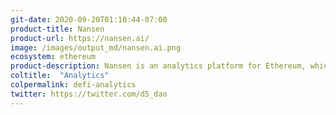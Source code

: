```yaml
---
git-date: 2020-09-20T01:10:44-07:00
product-title: Nansen
product-url: https://nansen.ai/
image: /images/output_md/nansen.ai.png
ecosystem: ethereum
product-description: Nansen is an analytics platform for Ethereum, which combines on-chain data with a massive and constantly growing database containing millions of wallet labels. [Interview with Alex Svanevik, co-founder and CEO of Nansen](/nansen)
coltitle:  "Analytics"
colpermalink: defi-analytics
twitter: https://twitter.com/d5_dao
---
```

